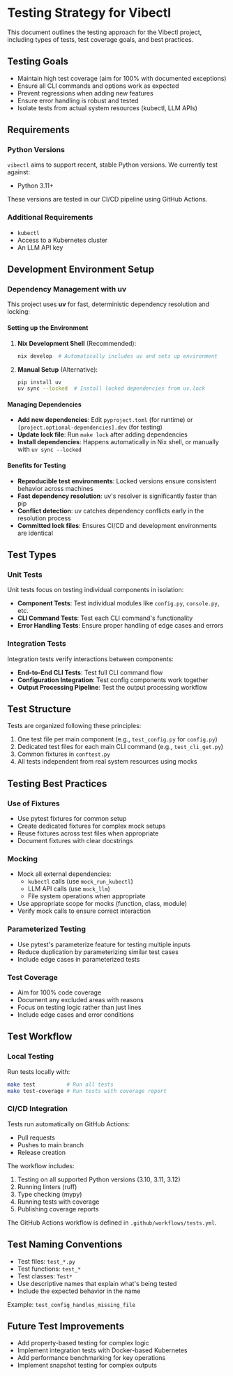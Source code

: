 # Testing Strategy for Vibectl

This document outlines the testing approach for the Vibectl project, including types
of tests, test coverage goals, and best practices.

## Testing Goals

- Maintain high test coverage (aim for 100% with documented exceptions)
- Ensure all CLI commands and options work as expected
- Prevent regressions when adding new features
- Ensure error handling is robust and tested
- Isolate tests from actual system resources (kubectl, LLM APIs)

## Requirements

### Python Versions

`vibectl` aims to support recent, stable Python versions. We currently test against:

- Python 3.11+

These versions are tested in our CI/CD pipeline using GitHub Actions.

### Additional Requirements

- `kubectl`
- Access to a Kubernetes cluster
- An LLM API key

## Development Environment Setup

### Dependency Management with uv

This project uses **uv** for fast, deterministic dependency resolution and locking:

#### Setting up the Environment

1. **Nix Development Shell** (Recommended):
   ```bash
   nix develop  # Automatically includes uv and sets up environment
   ```

2. **Manual Setup** (Alternative):
   ```bash
   pip install uv
   uv sync --locked  # Install locked dependencies from uv.lock
   ```

#### Managing Dependencies

- **Add new dependencies**: Edit `pyproject.toml` (for runtime) or `[project.optional-dependencies].dev` (for testing)
- **Update lock file**: Run `make lock` after adding dependencies
- **Install dependencies**: Happens automatically in Nix shell, or manually with `uv sync --locked`

#### Benefits for Testing

- **Reproducible test environments**: Locked versions ensure consistent behavior across machines
- **Fast dependency resolution**: uv's resolver is significantly faster than pip
- **Conflict detection**: uv catches dependency conflicts early in the resolution process
- **Committed lock files**: Ensures CI/CD and development environments are identical

## Test Types

### Unit Tests

Unit tests focus on testing individual components in isolation:

- **Component Tests**: Test individual modules like `config.py`, `console.py`, etc.
- **CLI Command Tests**: Test each CLI command's functionality
- **Error Handling Tests**: Ensure proper handling of edge cases and errors

### Integration Tests

Integration tests verify interactions between components:

- **End-to-End CLI Tests**: Test full CLI command flow
- **Configuration Integration**: Test config components work together
- **Output Processing Pipeline**: Test the output processing workflow

## Test Structure

Tests are organized following these principles:

1. One test file per main component (e.g., `test_config.py` for `config.py`)
2. Dedicated test files for each main CLI command (e.g., `test_cli_get.py`)
3. Common fixtures in `conftest.py`
4. All tests independent from real system resources using mocks

## Testing Best Practices

### Use of Fixtures

- Use pytest fixtures for common setup
- Create dedicated fixtures for complex mock setups
- Reuse fixtures across test files when appropriate
- Document fixtures with clear docstrings

### Mocking

- Mock all external dependencies:
  - `kubectl` calls (use `mock_run_kubectl`)
  - LLM API calls (use `mock_llm`)
  - File system operations when appropriate
- Use appropriate scope for mocks (function, class, module)
- Verify mock calls to ensure correct interaction

### Parameterized Testing

- Use pytest's parameterize feature for testing multiple inputs
- Reduce duplication by parameterizing similar test cases
- Include edge cases in parameterized tests

### Test Coverage

- Aim for 100% code coverage
- Document any excluded areas with reasons
- Focus on testing logic rather than just lines
- Include edge cases and error conditions

## Test Workflow

### Local Testing

Run tests locally with:

```bash
make test          # Run all tests
make test-coverage # Run tests with coverage report
```

### CI/CD Integration

Tests run automatically on GitHub Actions:
- Pull requests
- Pushes to main branch
- Release creation

The workflow includes:
1. Testing on all supported Python versions (3.10, 3.11, 3.12)
2. Running linters (ruff)
3. Type checking (mypy)
4. Running tests with coverage
5. Publishing coverage reports

The GitHub Actions workflow is defined in `.github/workflows/tests.yml`.

## Test Naming Conventions

- Test files: `test_*.py`
- Test functions: `test_*`
- Test classes: `Test*`
- Use descriptive names that explain what's being tested
- Include the expected behavior in the name

Example: `test_config_handles_missing_file`

## Future Test Improvements

- Add property-based testing for complex logic
- Implement integration tests with Docker-based Kubernetes
- Add performance benchmarking for key operations
- Implement snapshot testing for complex outputs
